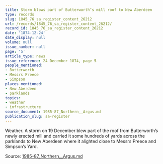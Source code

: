```yaml
---
title: Storm blows part of Butterworth’s mill roof to New Aberdeen
type: records
slug: 1845_76_sa_register_content_26212
url: /records/1845_76_sa_register_content_26212/
record_id: 1845_76_sa_register_content_26212
date: '1874-12-24'
date_display: null
volume: null
issue_number: null
page: '5'
article_type: news
issue_reference: 24 December 1874, page 5
people_mentioned:
- Butterworth
- Messrs Preece
- Simpson
places_mentioned:
- New Aberdeen
- parklands
topics:
- weather
- infrastructure
source_document: 1985-87_Northern__Argus.md
publication_slug: sa-register
---
```


Weather.  A storm on 19 December blew part of the roof from Butterworth’s newly erected mill and carried it some hundreds of yards across the parklands to New Aberdeen where it alighted close to Messrs Preece and Simpson’s Yard.

Source: [1985-87_Northern__Argus.md](/downloads/markdown/1985-87_Northern__Argus.md)

